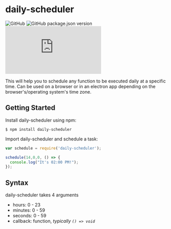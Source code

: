 # daily-scheduler
![GitHub](https://img.shields.io/github/license/AndrewLawendy/daily-scheduler)
![GitHub package.json version](https://img.shields.io/github/package-json/v/AndrewLawendy/daily-scheduler)
![GitHub file size in bytes](https://img.shields.io/github/size/AndrewLawendy/daily-scheduler/src/index.js)

This will help you to schedule any function to be executed daily at a specific time.
Can be used on a browser or in an electron app depending on the browser's/operating system's time zone.

## Getting Started

Install daily-scheduler using npm:

```console
$ npm install daily-scheduler
```

Import daily-scheduler and schedule a task:

```javascript
var schedule = require('daily-scheduler');

schedule(14,0,0, () => {
  console.log("It's 02:00 PM!");
});
```

## Syntax
daily-scheduler takes 4 arguments
- hours: 0 - 23
- minutes: 0 - 59
- seconds: 0 - 59
- callback: function, _typically `() => void`_
